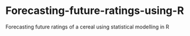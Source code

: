 # Forecasting-future-ratings-using-R
Forecasting future ratings of a cereal using statistical modelling in R
